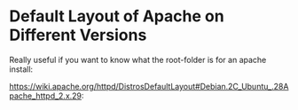 # Default Layout of Apache on Different Versions


Really useful if you want to know what the root-folder is for an apache install:

https://wiki.apache.org/httpd/DistrosDefaultLayout#Debian.2C_Ubuntu_.28Apache_httpd_2.x.29: